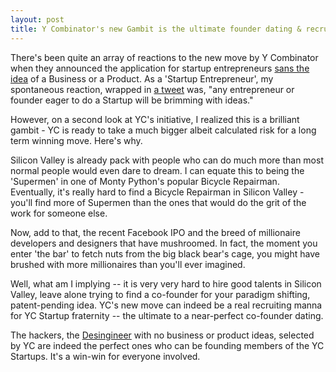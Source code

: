 ```yaml
---
layout: post
title: Y Combinator's new Gambit is the ultimate founder dating & recruiting manna
---
```


There's been quite an array of reactions to the new move by Y Combinator when they announced the application for startup entrepreneurs [sans the idea](http://ycombinator.com/noidea.html) of a Business or a Product. As a 'Startup Entrepreneur', my spontaneous reaction, wrapped in [a tweet](http://twitter.com/Brajeshwar/status/179801822804967424) was, "any entrepreneur or founder eager to do a Startup will be brimming with ideas."

However, on a second look at YC's initiative, I realized this is a brilliant gambit - YC is ready to take a much bigger albeit calculated risk for a long term winning move. Here's why.

Silicon Valley is already pack with people who can do much more than most normal people would even dare to dream. I can equate this to being the 'Supermen' in one of Monty Python's popular Bicycle Repairman. Eventually, it's really hard to find a Bicycle Repairman in Silicon Valley - you'll find more of Supermen than the ones that would do the grit of the work for someone else.

Now, add to that, the recent Facebook IPO and the breed of millionaire developers and designers that have mushroomed. In fact, the moment you enter 'the bar' to fetch nuts from the big black bear's cage, you might have brushed with more millionaires than you'll ever imagined.

Well, what am I implying -- it is very very hard to hire good talents in Silicon Valley, leave alone trying to find a co-founder for your paradigm shifting, patent-pending idea. YC's new move can indeed be a real recruiting manna for YC Startup fraternity -- the ultimate to a near-perfect co-founder dating.

The hackers, the [Desingineer](/2011/desingineer-the-mythical-person-every-startups-are-looking-for/) with no business or product ideas, selected by YC are indeed the perfect ones who can be founding members of the YC Startups. It's a win-win for everyone involved.